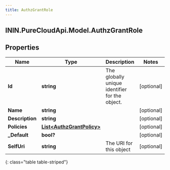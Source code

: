 ```yaml
---
title: AuthzGrantRole
---
```

## ININ.PureCloudApi.Model.AuthzGrantRole

## Properties

|Name | Type | Description | Notes|
|------------ | ------------- | ------------- | -------------|
| **Id** | **string** | The globally unique identifier for the object. | [optional] |
| **Name** | **string** |  | [optional] |
| **Description** | **string** |  | [optional] |
| **Policies** | [**List&lt;AuthzGrantPolicy&gt;**](AuthzGrantPolicy.html) |  | [optional] |
| **_Default** | **bool?** |  | [optional] |
| **SelfUri** | **string** | The URI for this object | [optional] |
{: class="table table-striped"}


